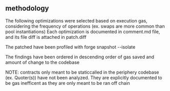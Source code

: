 ## methodology

The following optimizations were selected based on execution gas, considering the frequency of operations (ex. swaps are more common than pool instantiations)
Each optimization is documented in comment.md file, and its file diff is attached in patch.diff

The patched have been profiled with forge snapshot --isolate

The findings have been ordered in descending order of gas saved and amount of change to the codebase

NOTE: contracts only meant to be staticcalled in the periphery codebase (ex. Quoter(s)) have not been analyzed. They are explicitly documented to be gas inefficent as they are only meant to be ran off chain
